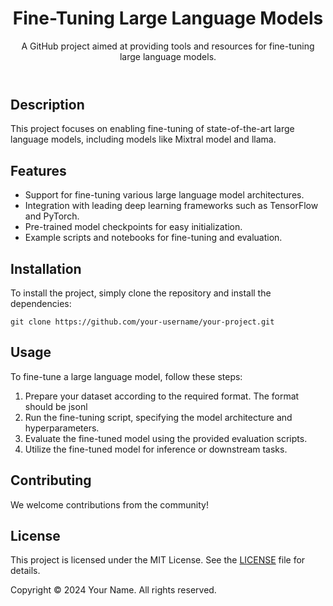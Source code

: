 <!DOCTYPE html>
<html lang="en">
<head>
  <meta charset="UTF-8">
  <meta name="viewport" content="width=device-width, initial-scale=1.0">
</head>
<body>

  <header>
    <h1>Fine-Tuning Large Language Models</h1>
    <p>A GitHub project aimed at providing tools and resources for fine-tuning large language models.</p>
  </header>

  <section>
    <h2>Description</h2>
    <p>This project focuses on enabling fine-tuning of state-of-the-art large language models, including models like Mixtral model and llama.</p>
  </section>

  <section>
    <h2>Features</h2>
    <ul>
      <li>Support for fine-tuning various large language model architectures.</li>
      <li>Integration with leading deep learning frameworks such as TensorFlow and PyTorch.</li>
      <li>Pre-trained model checkpoints for easy initialization.</li>
      <li>Example scripts and notebooks for fine-tuning and evaluation.</li>
    </ul>
  </section>

  <section>
    <h2>Installation</h2>
    <p>To install the project, simply clone the repository and install the dependencies:</p>
    <pre><code>git clone https://github.com/your-username/your-project.git</code></pre>
  </section>

  <section>
    <h2>Usage</h2>
    <p>To fine-tune a large language model, follow these steps:</p>
    <ol>
      <li>Prepare your dataset according to the required format. The format should be jsonl </li>
      <li>Run the fine-tuning script, specifying the model architecture and hyperparameters.</li>
      <li>Evaluate the fine-tuned model using the provided evaluation scripts.</li>
      <li>Utilize the fine-tuned model for inference or downstream tasks.</li>
    </ol>
  </section>
  
  <section>
    <h2>Contributing</h2>
    <p>We welcome contributions from the community! </p>
  </section>

  <section>
    <h2>License</h2>
    <p>This project is licensed under the MIT License. See the <a href="LICENSE">LICENSE</a> file for details.</p>
  </section>

  <footer>
    <p>Copyright &copy; 2024 Your Name. All rights reserved.</p>
  </footer>

</body>
</html>
